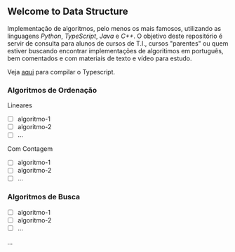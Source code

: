 ## Welcome to Data Structure

Implementação de algoritmos, pelo menos os mais famosos, utilizando as linguagens _Python_, _TypeScript_, _Java_ e _C++_. O objetivo deste repositório é servir de consulta para alunos de cursos de T.I., cursos "parentes" ou quem estiver buscando encontrar implementações de algoritimos em português, bem comentados e com materiais de texto e vídeo para estudo.

Veja [aqui](./markdown/compilar-typescript.md) para compilar o Typescript.

### Algoritmos de Ordenação

Lineares

- [ ] algoritmo-1
- [ ] algoritmo-2
- [ ] ...

Com Contagem

- [ ] algoritmo-1
- [ ] algoritmo-2
- [ ] ...

### Algoritmos de Busca

- [ ] algoritmo-1
- [ ] algoritmo-2
- [ ] ...

...

<!-- ### Material -->

<!-- - [Ordenacao Linear](https://joaoarthurbm.github.io/eda/posts/ordenacao-linear/)
- [CountingSort](./markdown/countingsort.md)
- [Heap](https://joaoarthurbm.github.io/eda/posts/heap/)
- [HeapSort](./markdown/heapsort.md) -->
